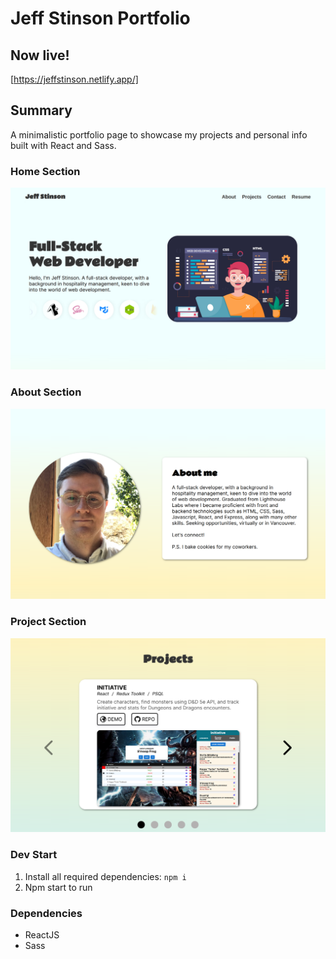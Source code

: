 # Jeff Stinson Portfolio

## Now live!
[https://jeffstinson.netlify.app/]

## Summary
A minimalistic portfolio page to showcase my projects and personal info built with React and Sass.


### Home Section
<img src='https://github.com/Smoopfrog/portfolio/blob/main/src/Assets/portfolio.png' width=755 >

### About Section
<img src='https://github.com/Smoopfrog/portfolio/blob/main/src/Assets/portfolio-about.png' width=755 >

### Project Section
<img src='https://github.com/Smoopfrog/portfolio/blob/main/src/Assets/portfolio-projects.png' width=755 >

### Dev Start
1. Install all required dependencies: `npm i`
2. Npm start to run

### Dependencies

- ReactJS
- Sass